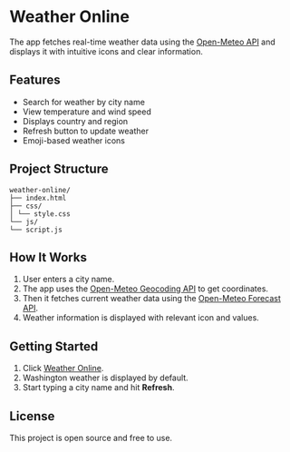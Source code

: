 # Weather Online

The app fetches real-time weather data using the [Open-Meteo API](https://open-meteo.com/) and displays it with intuitive icons and clear information.

## Features

- Search for weather by city name
- View temperature and wind speed
- Displays country and region
- Refresh button to update weather
- Emoji-based weather icons

## Project Structure

```
weather-online/
├── index.html
├── css/
│ └── style.css
└── js/
└── script.js
```

## How It Works

1. User enters a city name.
2. The app uses the [Open-Meteo Geocoding API](https://open-meteo.com/en/docs/geocoding-api) to get coordinates.
3. Then it fetches current weather data using the [Open-Meteo Forecast API](https://open-meteo.com/en/docs#api_form).
4. Weather information is displayed with relevant icon and values.

## Getting Started

1. Click [Weather Online](https://unzeva.github.io/CtD-Weather/).
2. Washington weather is displayed by default.
3. Start typing a city name and hit **Refresh**.

## License

This project is open source and free to use.
